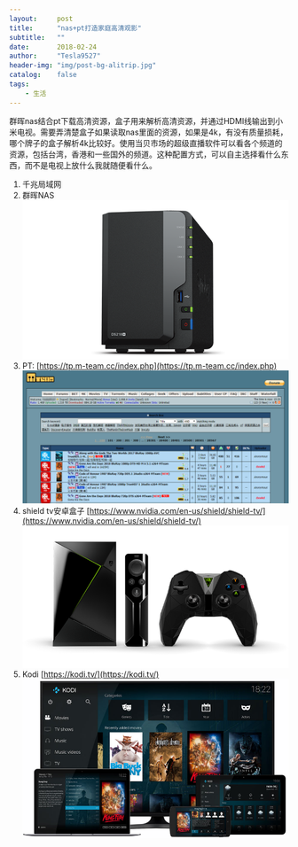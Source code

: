 ```yaml
---
layout:     post
title:      "nas+pt打造家庭高清观影"
subtitle:   ""
date:       2018-02-24
author:     "Tesla9527"
header-img: "img/post-bg-alitrip.jpg"
catalog:    false
tags:
    - 生活
---
```

群晖nas结合pt下载高清资源，盒子用来解析高清资源，并通过HDMI线输出到小米电视。需要弄清楚盒子如果读取nas里面的资源，如果是4k，有没有质量损耗，哪个牌子的盒子解析4k比较好。使用当贝市场的超级直播软件可以看各个频道的资源，包括台湾，香港和一些国外的频道。这种配置方式，可以自主选择看什么东西，而不是电视上放什么我就随便看什么。

1. 千兆局域网
2. 群晖NAS
![img](/img/in-post/DS218Plus.png)
3. PT:	[https://tp.m-team.cc/index.php](https://tp.m-team.cc/index.php)
![img](/img/in-post/pt.png)
4. shield tv安卓盒子  [https://www.nvidia.com/en-us/shield/shield-tv/](https://www.nvidia.com/en-us/shield/shield-tv/)
![img](/img/in-post/shield-tv.png)
5. Kodi [https://kodi.tv/](https://kodi.tv/)
![img](/img/in-post/kodi.jpg)